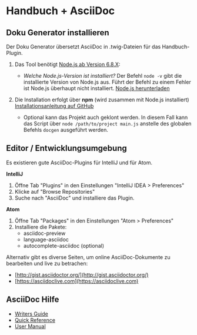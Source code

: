 # Handbuch + AsciiDoc

## Doku Generator installieren

Der Doku Generator übersetzt AsciiDoc in .twig-Dateien für das Handbuch-Plugin.

1. Das Tool benötigt [Node.js ab Version 6.8.X](https://nodejs.org/en/):
   - *Welche Node.js-Version ist installiert?*
   Der Befehl `node -v` gibt die installierte Version von Node.js aus. Führt der Befehl zu einem Fehler ist Node.js überhaupt nicht installiert. [Node.js herunterladen](https://nodejs.org/en/)
   
2. Die Installation erfolgt über **npm** (wird zusammen mit Node.js installiert) [Installationsanleitung auf GitHub](https://github.com/plentymarkets/docgen)
   - Optional kann das Projekt auch geklont werden. In diesem Fall kann das Script über `node /path/to/project main.js` anstelle des globalen Befehls `docgen` ausgeführt werden.


## Editor / Entwicklungsumgebung

Es existieren gute AsciiDoc-Plugins für IntelliJ und für Atom.

**IntelliJ** 

1. Öffne Tab "Plugins" in den Einstellungen "IntelliJ IDEA > Preferences"
2. Klicke auf "Browse Repositories"
3. Suche nach "AsciiDoc" und installiere das Plugin.

**Atom**

1. Öffne Tab "Packages" in den Einstellungen "Atom > Preferences"
2. Installiere die Pakete:
	- asciidoc-preview
	- language-asciidoc
	- autocomplete-asciidoc (optional)

Alternativ gibt es diverse Seiten, um online AsciiDoc-Dokumente zu bearbeiten und live zu betrachen:

- [http://gist.asciidoctor.org/](http://gist.asciidoctor.org/)
- [https://asciidoclive.com](https://asciidoclive.com)


## AsciiDoc Hilfe

- [Writers Guide](http://asciidoctor.org/docs/asciidoc-writers-guide/)
- [Quick Reference](http://asciidoctor.org/docs/asciidoc-syntax-quick-reference/)
- [User Manual](http://asciidoctor.org/docs/user-manual/)